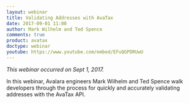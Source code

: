 ```yaml
---
layout: webinar
title: Validating Addresses with AvaTax
date: 2017-09-01 11:00
author: Mark Wilhelm and Ted Spence
comments: true
product: avatax
doctype: webinar
youtube: https://www.youtube.com/embed/EFuQGPDRUwU
---
```


*This webinar occurred on Sept 1, 2017.*

In this webinar, Avalara engineers Mark Wilhelm and Ted Spence walk developers through the process for quickly and accurately validating addresses with the AvaTax API.


